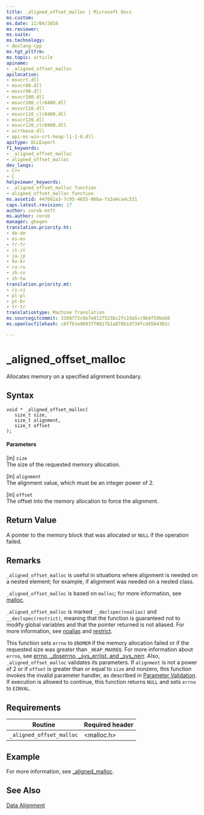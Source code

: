 ```yaml
---
title: _aligned_offset_malloc | Microsoft Docs
ms.custom: 
ms.date: 11/04/2016
ms.reviewer: 
ms.suite: 
ms.technology:
- devlang-cpp
ms.tgt_pltfrm: 
ms.topic: article
apiname:
- _aligned_offset_malloc
apilocation:
- msvcrt.dll
- msvcr80.dll
- msvcr90.dll
- msvcr100.dll
- msvcr100_clr0400.dll
- msvcr110.dll
- msvcr110_clr0400.dll
- msvcr120.dll
- msvcr120_clr0400.dll
- ucrtbase.dll
- api-ms-win-crt-heap-l1-1-0.dll
apitype: DLLExport
f1_keywords:
- _aligned_offset_malloc
- aligned_offset_malloc
dev_langs:
- C++
- C
helpviewer_keywords:
- _aligned_offset_malloc function
- aligned_offset_malloc function
ms.assetid: 447681a3-7c95-4655-86ba-fa3a4ca4c521
caps.latest.revision: 17
author: corob-msft
ms.author: corob
manager: ghogen
translation.priority.ht:
- de-de
- es-es
- fr-fr
- it-it
- ja-jp
- ko-kr
- ru-ru
- zh-cn
- zh-tw
translation.priority.mt:
- cs-cz
- pl-pl
- pt-br
- tr-tr
translationtype: Machine Translation
ms.sourcegitcommit: 3168772cbb7e8127523bc2fc2da5cc9b4f59beb8
ms.openlocfilehash: c8ffb1e96937f0817b1a878b1df34fcd4504301c

---
```

# _aligned_offset_malloc
Allocates memory on a specified alignment boundary.  
  
## Syntax  
  
```  
void * _aligned_offset_malloc(  
   size_t size,   
   size_t alignment,   
   size_t offset  
);  
```  
  
#### Parameters  
 [in] `size`  
 The size of the requested memory allocation.  
  
 [in] `alignment`  
 The alignment value, which must be an integer power of 2.  
  
 [in] `offset`  
 The offset into the memory allocation to force the alignment.  
  
## Return Value  
 A pointer to the memory block that was allocated or `NULL` if the operation failed.  
  
## Remarks  
 `_aligned_offset_malloc` is useful in situations where alignment is needed on a nested element; for example, if alignment was needed on a nested class.  
  
 `_aligned_offset_malloc` is based on `malloc`; for more information, see [malloc](../../c-runtime-library/reference/malloc.md).  
  
 `_aligned_offset_malloc` is marked `__declspec(noalias)` and `__declspec(restrict)`, meaning that the function is guaranteed not to modify global variables and that the pointer returned is not aliased. For more information, see [noalias](../../cpp/noalias.md) and [restrict](../../cpp/restrict.md).  
  
 This function sets `errno` to `ENOMEM` if the memory allocation failed or if the requested size was greater than `_HEAP_MAXREQ`. For more information about `errno`, see [errno, _doserrno, _sys_errlist, and _sys_nerr](../../c-runtime-library/errno-doserrno-sys-errlist-and-sys-nerr.md). Also, `_aligned_offset_malloc` validates its parameters. If `alignment` is not a power of 2 or if `offset` is greater than or equal to `size` and nonzero, this function invokes the invalid parameter handler, as described in [Parameter Validation](../../c-runtime-library/parameter-validation.md). If execution is allowed to continue, this function returns `NULL` and sets `errno` to `EINVAL`.  
  
## Requirements  
  
|Routine|Required header|  
|-------------|---------------------|  
|`_aligned_offset_malloc`|\<malloc.h>|  
  
## Example  
 For more information, see [_aligned_malloc](../../c-runtime-library/reference/aligned-malloc.md).  
  
## See Also  
 [Data Alignment](../../c-runtime-library/data-alignment.md)


<!--HONumber=Jan17_HO1-->


